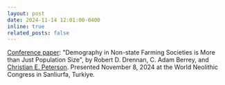```yaml
---
layout: post
date: 2024-11-14 12:01:00-0400
inline: true
related_posts: false
---
```


<u>Conference paper</u>: "Demography in Non-state Farming Societies is More than Just Population Size", by Robert D. Drennan, C. Adam Berrey, and <u>Christian E. Peterson</u>. Presented November 8, 2024 at the World Neolithic Congress in Sanliurfa, Turkiye.
